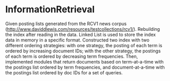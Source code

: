 # InformationRetrieval
Given posting lists generated from the RCV1 news corpus (http://www.daviddlewis.com/resources/testcollections/rcv1/). Rebuilding the index after reading in the data. Linked List is used to store the index data in memory in a specific format. Constructed two index with two different ordering strategies: with one strategy, the posting of each term is ordered by increasing document IDs; with the other strategy, the postings of each term is ordered by decreasing term frequencies. Then, implemented modules that return documents based on term-at-a-time with the postings list ordered by term frequencies, and document-at-a-time with the postings list ordered by doc IDs for a set of queries.

